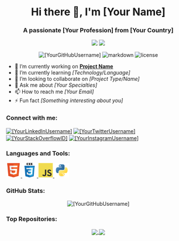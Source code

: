 <h1 align="center">Hi there 👋, I'm [Your Name]</h1>
<h3 align="center">A passionate [Your Profession] from [Your Country]</h3>

<p align="center">
  <a href="https://github.com/[YourGitHubUsername]/"><img src="https://img.shields.io/github/followers/[YourGitHubUsername]?label=Follow&style=social"></a>
  <a href="https://twitter.com/[YourTwitterUsername]"><img src="https://img.shields.io/twitter/follow/[YourTwitterUsername]?label=Follow&style=social"></a>
</p>

<p align="center">
  <img src="https://komarev.com/ghpvc/?username=[YourGitHubUsername]&label=Profile%20views&color=0e75b6&style=flat" alt="[YourGitHubUsername]" /> 
  <img src="https://img.shields.io/badge/Made%20with-Markdown-1f425f.svg" alt="markdown" />
  <img src="https://img.shields.io/github/license/[YourGitHubUsername]/[YourRepository]" alt="license" />
</p>

- 🔭 I’m currently working on **[Project Name](https://github.com/[YourGitHubUsername]/[YourProjectRepo])**
- 🌱 I’m currently learning *[Technology/Language]*
- 👯 I’m looking to collaborate on *[Project Type/Name]*
- 💬 Ask me about *[Your Specialties]*
- 📫 How to reach me *[Your Email]*
- ⚡ Fun fact *[Something interesting about you]*

<h3 align="left">Connect with me:</h3>
<p align="left">
<a href="https://linkedin.com/in/[YourLinkedInUsername]" target="blank"><img align="center" src="https://raw.githubusercontent.com/rahuldkjain/github-profile-readme-generator/master/src/images/icons/Social/linked-in-alt.svg" alt="[YourLinkedInUsername]" height="30" width="40" /></a>
<a href="https://twitter.com/[YourTwitterUsername]" target="blank"><img align="center" src="https://raw.githubusercontent.com/rahuldkjain/github-profile-readme-generator/master/src/images/icons/Social/twitter.svg" alt="[YourTwitterUsername]" height="30" width="40" /></a>
<a href="https://stackoverflow.com/users/[YourStackOverflowID]" target="blank"><img align="center" src="https://raw.githubusercontent.com/rahuldkjain/github-profile-readme-generator/master/src/images/icons/Social/stack-overflow.svg" alt="[YourStackOverflowID]" height="30" width="40" /></a>
<a href="https://instagram.com/[YourInstagramUsername]" target="blank"><img align="center" src="https://raw.githubusercontent.com/rahuldkjain/github-profile-readme-generator/master/src/images/icons/Social/instagram.svg" alt="[YourInstagramUsername]" height="30" width="40" /></a>
</p>

<h3 align="left">Languages and Tools:</h3>
<p align="left">
  <a href="https://www.w3.org/html/" target="_blank"> <img src="https://raw.githubusercontent.com/devicons/devicon/master/icons/html5/html5-original.svg" alt="html5" width="40" height="40"/> </a>
  <a href="https://www.w3schools.com/css/" target="_blank"> <img src="https://raw.githubusercontent.com/devicons/devicon/master/icons/css3/css3-original-wordmark.svg" alt="css3" width="40" height="40"/> </a>
  <a href="https://developer.mozilla.org/en-US/docs/Web/JavaScript" target="_blank"> <img src="https://raw.githubusercontent.com/devicons/devicon/master/icons/javascript/javascript-original.svg" alt="javascript" width="40" height="40"/> </a>
  <a href="https://www.python.org" target="_blank"> <img src="https://raw.githubusercontent.com/devicons/devicon/master/icons/python/python-original.svg" alt="python" width="40" height="40"/> </a>
  <!-- Add more icons based on the tools and languages you use -->
</p>

<h3 align="left">GitHub Stats:</h3>
<p align="center">
  <img src="https://github-readme-stats.vercel.app/api?username=[YourGitHubUsername]&show_icons=true&locale=en" alt="[YourGitHubUsername]" />
</p>

<h3 align="left">Top Repositories:</h3>
<p align="center">
  <a href="https://github.com/[YourGitHubUsername]/[YourProjectRepo]">
    <img align="center" src="https://github-readme-stats.vercel.app/api/pin/?username=[YourGitHubUsername]&repo=[YourProjectRepo]" />
  </a>
  <a href="https://github.com/[YourGitHubUsername]/[AnotherProjectRepo]">
    <img align="center" src="https://github-readme-stats.vercel.app/api/pin/?username=[YourGitHubUsername]&repo=[AnotherProjectRepo]" />
  </a>
</p>
